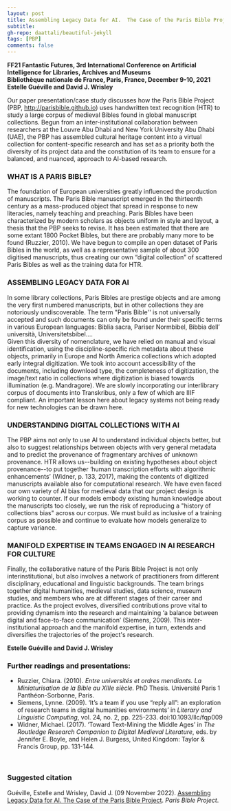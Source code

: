 ```yaml
---
layout: post
title: Assembling Legacy Data for AI.  The Case of the Paris Bible Project.
subtitle:
gh-repo: daattali/beautiful-jekyll
tags: [PBP]
comments: false
---
```


**FF21 Fantastic Futures, 3rd International Conference on Artificial Intelligence for Libraries, Archives and Museums**  
**Bibliothèque nationale de France, Paris, France, December 9-10, 2021**  
**Estelle Guéville and David J. Wrisley**
 
Our paper presentation/case study discusses how the Paris Bible Project (PBP, http://parisbible.github.io) uses handwritten text recognition (HTR) to study a large corpus of medieval Bibles found in global manuscript collections. Begun from an inter-institutional collaboration between researchers at the Louvre Abu Dhabi and New York University Abu Dhabi (UAE), the PBP has assembled cultural heritage content into a virtual collection for content-specific research and has set as a priority both the diversity of its project data and the constitution of its team to ensure for a balanced, and nuanced, approach to AI-based research.


### **WHAT IS A PARIS BIBLE?**
The foundation of European universities greatly influenced the production of manuscripts. The Paris Bible manuscript emerged in the thirteenth century as a mass-produced object that spread in response to new literacies, namely teaching and preaching. Paris Bibles have been characterized by modern scholars as objects uniform in style and layout, a thesis that the PBP seeks to revise. It has been estimated that there are some extant 1800 Pocket Bibles, but there are probably many more to be found (Ruzzier, 2010). We have begun to compile an open dataset of Paris Bibles in the world, as well as a representative sample of about 300 digitised manuscripts, thus creating our own “digital collection” of scattered Paris Bibles as well as the training data for HTR.
 
### **ASSEMBLING LEGACY DATA FOR AI**
In some library collections, Paris Bibles are prestige objects and are among the very first numbered manuscripts, but in other collections they are notoriously undiscoverable. The term "Paris Bible'' is not universally accepted and such documents can only be found under their specific terms in various European languages: Biblia sacra, Pariser Normbibel, Bibbia dell’ università, Universitetsbibel….   
Given this diversity of nomenclature, we have relied on manual and visual identification, using the discipline-specific rich metadata about these objects, primarily in Europe and North America collections which adopted early integral digitization. We took into account accessibility of the documents, including download type, the completeness of digitization, the image/text ratio in collections where digitization is biased towards illumination (e.g. Mandragore). We are slowly incorporating our interlibrary corpus of documents into Transkribus, only a few of which are IIIF compliant. An important lesson here about legacy systems not being ready for new technologies can be drawn here. 

### **UNDERSTANDING DIGITAL COLLECTIONS WITH AI**  
The PBP aims not only to use AI to understand individual objects better, but also to suggest relationships between objects with very general metadata and to predict the provenance of fragmentary archives of unknown provenance. HTR allows us--building on existing hypotheses about object provenance--to put together ‘human transcription efforts with algorithmic enhancements’ (Widner, p. 133, 2017), making the contents of digitized manuscripts available also for computational research. We have even faced our own variety of AI bias for medieval data that our project design is working to counter. If our models embody existing human knowledge about the manuscripts too closely, we run the risk of reproducing a "history of collections bias" across our corpus. We must build as inclusive of a training corpus as possible and continue to evaluate how models generalize to capture variance. 
 
### **MANIFOLD EXPERTISE IN TEAMS ENGAGED IN AI RESEARCH FOR CULTURE** 
Finally, the collaborative nature of the Paris Bible Project is not only interinstitutional, but also involves a network of practitioners from different disciplinary, educational and linguistic backgrounds. The team brings together digital humanities, medieval studies, data science, museum studies, and members who are at different stages of their career and practice. As the project evolves, diversified contributions prove vital to providing dynamism into the research and maintaining ‘a balance between digital and face-to-face communication’ (Siemens, 2009). This inter-institutional approach and the manifold expertise, in turn, extends and diversifies the trajectories of the project's research.

**Estelle Guéville and David J. Wrisley**
<br>

### **Further readings and presentations:**
 
- Ruzzier, Chiara. (2010). *Entre universités et ordres mendiants. La Miniaturisation de la Bible au XIIIe siècle.* PhD Thesis. Université Paris 1 Panthéon-Sorbonne, Paris.
- Siemens, Lynne. (2009). ‘It’s a team if you use “reply all”: an exploration of research teams in digital humanities environments’ in *Literary and Linguistic Computing*, vol. 24, no. 2, pp. 225-233. doi:10.1093/llc/fqp009
- Widner, Michael. (2017). ‘Toward Text-Mining the Middle Ages’ in *The Routledge Research Companion to Digital Medieval Literature*, eds. by Jennifer E. Boyle, and Helen J. Burgess, United Kingdom: Taylor & Francis Group, pp. 131-144.
<br>

### **Suggested citation**

Guéville, Estelle and Wrisley, David J. (09 November 2022). [Assembling Legacy Data for AI. The Case of the Paris Bible Project](https://parisbible.github.io/2022-11-09-AI4LAMConf/). *Paris Bible Project*.
